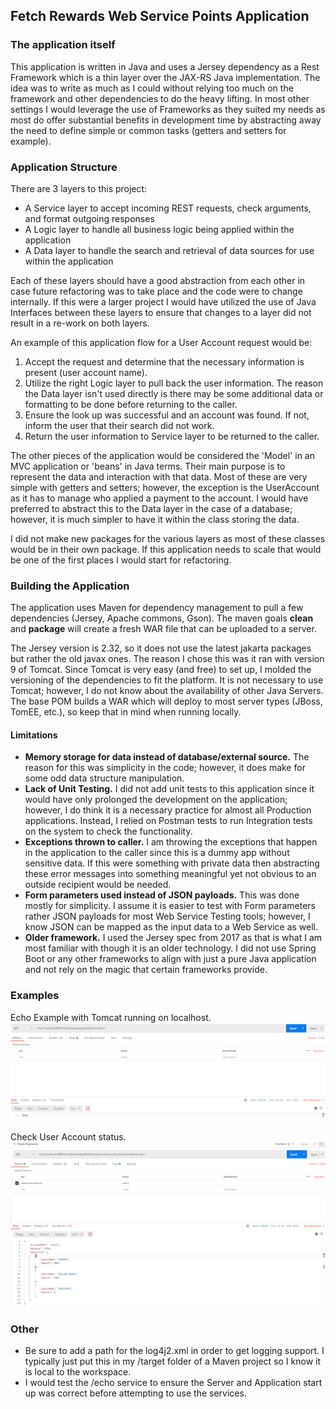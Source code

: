 ## Fetch Rewards Web Service Points Application

### The application itself
This application is written in Java and uses a Jersey dependency as a Rest Framework which is a thin layer over the JAX-RS Java implementation. The idea was to write as much as I could without relying too much on the framework and other dependencies to do the heavy lifting. In most other settings I would leverage the use of Frameworks as they suited my needs as most do offer substantial benefits in development time by abstracting away the need to define simple or common tasks (getters and setters for example).

### Application Structure
There are 3 layers to this project:
- A Service layer to accept incoming REST requests, check arguments, and format outgoing responses
- A Logic layer to handle all business logic being applied within the application
- A Data layer to handle the search and retrieval of data sources for use within the application

Each of these layers should have a good abstraction from each other in case future refactoring was to take place and the code were to change internally. If this were a larger project I would have utilized the use of Java Interfaces between these layers to ensure that changes to a layer did not result in a re-work on both layers.

An example of this application flow for a User Account request would be:
1. Accept the request and determine that the necessary information is present (user account name).
2. Utilize the right Logic layer to pull back the user information. The reason the Data layer isn't used directly is there may be some additional data or formatting to be done before returning to the caller.
3. Ensure the look up was successful and an account was found. If not, inform the user that their search did not work.
4. Return the user information to Service layer to be returned to the caller.

The other pieces of the application would be considered the 'Model' in an MVC application or 'beans' in Java terms. Their main purpose is to represent the data and interaction with that data. Most of these are very simple with getters and setters; however, the exception is the UserAccount as it has to manage who applied a payment to the account. I would have preferred to abstract this to the Data layer in the case of a database; however, it is much simpler to have it within the class storing the data.

I did not make new packages for the various layers as most of these classes would be in their own package. If this application needs to scale that would be one of the first places I would start for refactoring.

### Building the Application
The application uses Maven for dependency management to pull a few dependencies (Jersey, Apache commons, Gson). The maven goals **clean** and  **package** will create a fresh WAR file that can be uploaded to a server.

The Jersey version is 2.32, so it does not use the latest jakarta packages but rather the old javax ones. The reason I chose this was it ran with version 9 of Tomcat. Since Tomcat is very easy (and free) to set up, I molded the versioning of the dependencies to fit the platform. It is not necessary to use Tomcat; however, I do not know about the availability of other Java Servers. The base POM builds a WAR which will deploy to most server types (JBoss, TomEE, etc.), so keep that in mind when running locally.

#### Limitations
- **Memory storage for data instead of database/external source.** The reason for this was simplicity in the code; however, it does make for some odd data structure manipulation.
- **Lack of Unit Testing.** I did not add unit tests to this application since it would have only prolonged the development on the application; however, I do think it is a necessary practice for almost all Production applications. Instead, I relied on Postman tests to run Integration tests on the system to check the functionality.
- **Exceptions thrown to caller.** I am throwing the exceptions that happen in the application to the caller since this is a dummy app without sensitive data. If this were something with private data then abstracting these error messages into something meaningful yet not obvious to an outside recipient would be needed.
- **Form parameters used instead of JSON payloads.** This was done mostly for simplicity. I assume it is easier to test with Form parameters rather JSON payloads for most Web Service Testing tools; however, I know JSON can be mapped as the input data to a Web Service as well.
- **Older framework.** I used the Jersey spec from 2017 as that is what I am most familiar with though it is an older technology. I did not use Spring Boot or any other frameworks to align with just a pure Java application and not rely on the magic that certain frameworks provide.

### Examples

Echo Example with Tomcat running on localhost.
![Postman Echo Example with Tomcat Server](/images/Echo_test_with_postman.png)

Check User Account status.
![Postman Check Payments for User](/images/CheckUserAccount_with_postman.png)


### Other
- Be sure to add a path for the log4j2.xml in order to get logging support. I typically just put this in my /target folder of a Maven project so I know it is local to the workspace.
- I would test the /echo service to ensure the Server and Application start up was correct before attempting to use the services.
